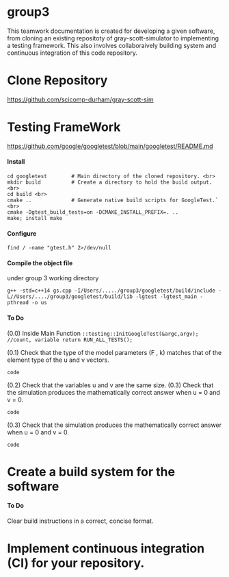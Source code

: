 # group3
This teamwork documentation is created for developing a given software, from cloning an existing repositoty of gray-scott-simulator to implementing a testing framework. This also involves collaboraively building system and continuous integration of this code repository.


# Clone Repository
https://github.com/scicomp-durham/gray-scott-sim

# Testing FrameWork

https://github.com/google/googletest/blob/main/googletest/README.md

#### Install 
```````git clone https://github.com/google/googletest.git -b v1.14.0  <br>
cd googletest        # Main directory of the cloned repository. <br>
mkdir build          # Create a directory to hold the build output. <br>
cd build <br>
cmake ..             # Generate native build scripts for GoogleTest.` <br>
cmake -Dgtest_build_tests=on -DCMAKE_INSTALL_PREFIX=. ..
make; install make
```````



#### Configure

``find / -name "gtest.h" 2>/dev/null ``

#### Compile the object file 
under group 3 working directory 

``g++ -std=c++14 gs.cpp -I/Users/...../group3/googletest/build/include -L//Users/..../group3/googletest/build/lib -lgtest -lgtest_main -pthread -o us 
``

#### To Do
(0.0) Inside Main Function
``::testing::InitGoogleTest(&argc,argv); //count, variable
    return RUN_ALL_TESTS();``
    

(0.1) Check that the type of the model parameters (F , k) matches that of the element type
of the u and v vectors.

`code`

(0.2) Check that the variables u and v are the same size. (0.3) Check that the simulation produces the mathematically correct answer when u = 0 and
v = 0.

`code`

(0.3) Check that the simulation produces the mathematically correct answer when u = 0 and
v = 0.

`code`



# Create a build system for the software 

#### To Do

Clear build instructions in a correct, concise format.



# Implement continuous integration (CI) for your repository.





